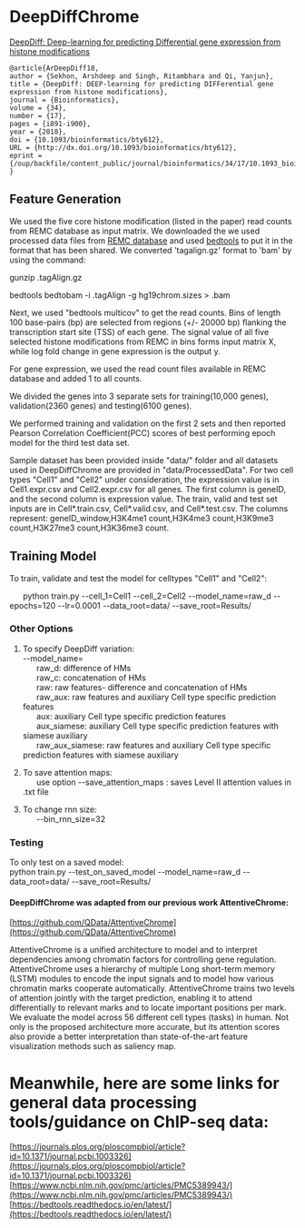 # DeepDiffChrome

[DeepDiff: Deep-learning for predicting Differential
gene expression from histone modifications](https://academic.oup.com/bioinformatics/article/34/17/i891/5093224)

```
@article{ArDeepDiff18,
author = {Sekhon, Arshdeep and Singh, Ritambhara and Qi, Yanjun},
title = {DeepDiff: DEEP-learning for predicting DIFFerential gene expression from histone modifications},
journal = {Bioinformatics},
volume = {34},
number = {17},
pages = {i891-i900},
year = {2018},
doi = {10.1093/bioinformatics/bty612},
URL = {http://dx.doi.org/10.1093/bioinformatics/bty612},
eprint = {/oup/backfile/content_public/journal/bioinformatics/34/17/10.1093_bioinformatics_bty612/2/bty612.pdf}
}
```
## Feature Generation

We used the five core histone modification (listed in the paper) read counts from REMC database as input matrix. We downloaded the we used processed data files from [REMC database](https://egg2.wustl.edu/roadmap/web_portal/processed_data.html#ChipSeq_DNaseSeq) and used [bedtools](https://bedtools.readthedocs.io/en/latest/) to put it in the format that has been shared. We converted 'tagalign.gz' format to 'bam' by using the command:   



gunzip <filename>.tagAlign.gz  
  
bedtools bedtobam -i <filename>.tagAlign -g hg19chrom.sizes > <filename>.bam   
  
Next, we used "bedtools multicov" to get the read counts. Bins of length 100 base-pairs (bp) are selected from regions (+/- 20000 bp) flanking the transcription start site (TSS) of each gene. The signal value of all five selected histone modifications from REMC in bins forms input matrix X, while log fold change in gene expression is the output y.   


For gene expression, we used the read count files available in REMC database and added 1 to all counts. 

We divided the genes into 3 separate sets for training(10,000 genes), validation(2360 genes) and testing(6100 genes). 

We performed training and validation on the first 2 sets and then reported Pearson Correlation Coefficient(PCC) scores of best performing epoch model for the third test data set. 

Sample dataset has been provided inside "data/" folder and all datasets used in DeepDiffChrome are provided in "data/ProcessedData". For two cell types "Cell1" and "Cell2" under consideration, the expression value is in Cell1.expr.csv and Cell2.expr.csv for all genes. The first column is geneID, and the second column is expression value. The train, valid and test set inputs are in Cell*.train.csv, Cell*.valid.csv, and Cell*.test.csv. The columns represent: geneID_window,H3K4me1 count,H3K4me3 count,H3K9me3 count,H3K27me3 count,H3K36me3 count. 

## Training Model
To train, validate and test the model for celltypes "Cell1" and "Cell2": 




&nbsp;&nbsp;&nbsp;&nbsp;&nbsp;&nbsp;python train.py --cell_1=Cell1 --cell_2=Cell2  --model_name=raw_d --epochs=120 --lr=0.0001 --data_root=data/ --save_root=Results/



### Other Options
1. To specify DeepDiff variation: \
--model_name= \
&nbsp;&nbsp;&nbsp;&nbsp;&nbsp;&nbsp;raw_d: difference of HMs \
&nbsp;&nbsp;&nbsp;&nbsp;&nbsp;&nbsp;raw_c: concatenation of HMs \
&nbsp;&nbsp;&nbsp;&nbsp;&nbsp;&nbsp;raw: raw features- difference and concatenation of HMs \
&nbsp;&nbsp;&nbsp;&nbsp;&nbsp;&nbsp;raw_aux: raw features and auxiliary Cell type specific prediction features \
&nbsp;&nbsp;&nbsp;&nbsp;&nbsp;&nbsp;aux: auxiliary Cell type specific prediction features \
&nbsp;&nbsp;&nbsp;&nbsp;&nbsp;&nbsp;aux_siamese: auxiliary Cell type specific prediction features with siamese auxiliary \
&nbsp;&nbsp;&nbsp;&nbsp;&nbsp;&nbsp;raw_aux_siamese: raw features and auxiliary Cell type specific prediction features with siamese auxiliary 

2. To save attention maps: \
&nbsp;&nbsp;&nbsp;&nbsp;&nbsp;&nbsp;use option --save_attention_maps : saves Level II attention values in .txt file 

3. To change rnn size: \
&nbsp;&nbsp;&nbsp;&nbsp;&nbsp;&nbsp;--bin_rnn_size=32 




### Testing
To only test on a saved model: \
python train.py --test_on_saved_model --model_name=raw_d --data_root=data/ --save_root=Results/  



#### DeepDiffChrome was adapted from our previous work AttentiveChrome: 

[https://github.com/QData/AttentiveChrome](https://github.com/QData/AttentiveChrome)

AttentiveChrome is a unified architecture to model and to interpret dependencies among chromatin factors for controlling gene regulation. AttentiveChrome uses a hierarchy of multiple Long short-term memory (LSTM) modules to encode the input signals and to model how various chromatin marks cooperate automatically. AttentiveChrome trains two levels of attention jointly with the target prediction, enabling it to attend differentially to relevant marks and to locate important positions per mark. We evaluate the model across 56 different cell types (tasks) in human. Not only is the proposed architecture more accurate, but its attention scores also provide a better interpretation than state-of-the-art feature visualization methods such as saliency map.



# Meanwhile, here are some links for general data processing tools/guidance on ChIP-seq data:

[https://journals.plos.org/ploscompbiol/article?id=10.1371/journal.pcbi.1003326](https://journals.plos.org/ploscompbiol/article?id=10.1371/journal.pcbi.1003326)
[https://www.ncbi.nlm.nih.gov/pmc/articles/PMC5389943/](https://www.ncbi.nlm.nih.gov/pmc/articles/PMC5389943/)
[https://bedtools.readthedocs.io/en/latest/](https://bedtools.readthedocs.io/en/latest/)
